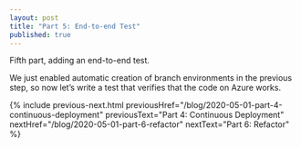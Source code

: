 ```yaml
---
layout: post
title: "Part 5: End-to-end Test"
published: true
---
```


Fifth part, adding an end-to-end test.

We just enabled automatic creation of branch environments in the previous step, so now let’s write a test that verifies that the code on Azure works.

{% include previous-next.html
  previousHref="/blog/2020-05-01-part-4-continuous-deployment"
  previousText="Part 4: Continuous Deployment"
  nextHref="/blog/2020-05-01-part-6-refactor"
  nextText="Part 6: Refactor"
%}
